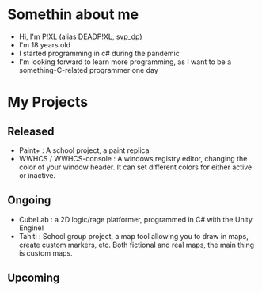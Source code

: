 # Somethin about me
- Hi, I'm P!XL (alias DEADP!XL, svp_dp)
- I'm 18 years old
- I started programming in c# during the pandemic
- I'm looking forward to learn more programming, as I want to be a something-C-related programmer one day

# My Projects
## Released
- Paint+ : A school project, a paint replica
- WWHCS / WWHCS-console : A windows registry editor, changing the color of your window header. It can set different colors for either active or inactive.
## Ongoing
- CubeLab : a 2D logic/rage platformer, programmed in C# with the Unity Engine!
- Tahiti : School group project, a map tool allowing you to draw in maps, create custom markers, etc. Both fictional and real maps, the main thing is custom maps.
## Upcoming
